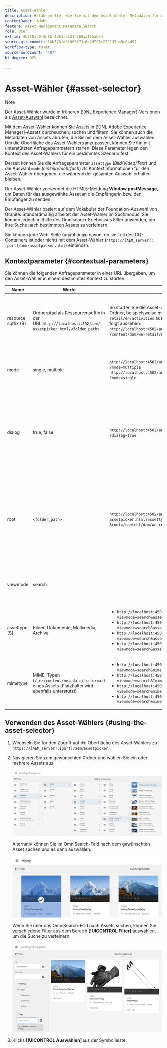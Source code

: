 ```yaml
---
title: Asset-Wähler
description: Erfahren Sie, wie Sie mit dem Asset-Wähler Metadaten für Assets in Adobe Experience Manager (AEM) suchen, filtern, durchsuchen und abrufen. Erfahren Sie außerdem mehr über das benutzerdefinierte Anpassen der Oberfläche des Asset-Wählers.
contentOwner: Adobe
feature: Asset Management,Metadata,Search
role: User
exl-id: 4b518ac0-5b8b-4d61-ac31-269aa1f5abe4
source-git-commit: 10b370fd8f855f71c6d7d791c272137bb5e04d97
workflow-type: tm+mt
source-wordcount: '487'
ht-degree: 92%

---
```


# Asset-Wähler {#asset-selector}

>[!NOTE]
>
>Der Asset-Wähler wurde in früheren [!DNL Experience Manager]-Versionen als [Asset-Auswahl](https://helpx.adobe.com/de/experience-manager/6-2/assets/using/asset-picker.html) bezeichnet.

Mit dem Asset-Wähler können Sie Assets in [!DNL Adobe Experience Manager]-Assets durchsuchen, suchen und filtern. Sie können auch die Metadaten von Assets abrufen, die Sie mit dem Asset-Wähler auswählen. Um die Oberfläche des Asset-Wählers anzupassen, können Sie ihn mit unterstützten Anfrageparametern starten. Diese Parameter legen den Kontext des Asset-Wählers für ein bestimmtes Szenario fest.

Derzeit können Sie die Anfrageparameter `assettype` (*Bild/Video/Text*) und die Auswahl `mode` (*einzeln/mehrfach*) als Kontextinformationen für den Asset-Wähler übergeben, die während der gesamten Auswahl erhalten bleiben.

Der Asset-Wähler verwendet die HTML5-Meldung **Window.postMessage**, um Daten für das ausgewählte Asset an die Empfängerin bzw. den Empfänger zu senden.

Der Asset-Wähler basiert auf dem Vokabular der Foundation-Auswahl von Granite. Standardmäßig arbeitet der Asset-Wähler im Suchmodus. Sie können jedoch mithilfe des Omnisearch-Erlebnisses Filter anwenden, um Ihre Suche nach bestimmten Assets zu verfeinern.

Sie können jede Web-Seite (unabhängig davon, ob sie Teil des CQ-Containers ist oder nicht) mit dem Asset-Wähler (`https://[AEM_server]:[port]/aem/assetpicker.html`) einbinden.

## Kontextparameter {#contextual-parameters}

Sie können die folgenden Anfrageparameter in einer URL übergeben, um den Asset-Wähler in einem bestimmten Kontext zu starten:

| Name | Werte | Beispiel | Zweck |
|---|---|---|---|
| resource suffix (B) | Ordnerpfad als Ressourcensuffix in der URL:`http://localhost:4502/aem/`<br>`assetpicker.html/<folder_path>` | So starten Sie die Asset-Auswahl mit einem bestimmten Ordner, beispielsweise mit dem Ordner `/content/dam/we-retail/en/activities` ausgewählt ist, sollte die URL wie folgt aussehen: `http://localhost:4502/aem/assetpicker.html`<br>`/content/dam/we-retail/en/activities?assettype=images` | Wenn beim Starten des Asset-Wählers ein bestimmter Ordner ausgewählt sein soll, können Sie ihn als Ressourcensuffix übergeben. |
| mode | single, multiple | `http://localhost:4502/aem/assetpicker.html`<br>`?mode=multiple` <br> `http://localhost:4502/aem/assetpicker.html`<br>`?mode=single` | Im Modus „multiple“ können Sie mit dem Asset-Wähler mehrere Assets gleichzeitig auswählen. |
| dialog | true, false | `http://localhost:4502/aem/assetpicker.html`<br>`?dialog=true` | Verwenden Sie diese Parameter, um den Asset-Wähler als Granite-Dialogfeld zu öffnen. Diese Option ist nur relevant, wenn Sie den Asset-Wähler per Granite-Pfadfeld starten und als pickerSrc-URL konfigurieren. |
| root | `<folder_path>` | `http://localhost:4502/aem/`<br>`assetpicker.html?assettype=images`<br>`&root=/content/dam/we-retail/en/activities` | Verwenden Sie diese Option, um den Stammordner für den Asset-Wähler anzugeben. In diesem Fall können Sie mit dem Asset-Wähler nur untergeordnete Assets (direkt/indirekt) unter dem Stammordner auswählen. |
| viewmode | search |  | Um den Asset-Wähler im Suchmodus mit den Parametern „assettype“ und „mimetype“ zu starten. |
| assettype (S) | Bilder, Dokumente, Multimedia, Archive | <ul><li>`http://localhost:4502/aem/assetpicker.html?viewmode=search&assettype=images`</li> <li>`http://localhost:4502/aem/assetpicker.html?viewmode=search&assettype=documents`</li> <li>`http://localhost:4502/aem/assetpicker.html?viewmode=search&assettype=multimedia`</li> <li>`http://localhost:4502/aem/assetpicker.html?viewmode=search&assettype=archives`</li> | Verwenden Sie diese Option, um Asset-Typen auf der Grundlage des übergebenen Wertes zu filtern. |
| mimetype | MIME-Typen (`/jcr:content/metadata/dc:format`) eines Assets (Platzhalter wird ebenfalls unterstützt) | <ul><li>`http://localhost:4502/aem/assetpicker.html?viewmode=search&mimetype=image/png`</li>  <li>`http://localhost:4502/aem/assetpicker.html?viewmode=search&?mimetype=*png`</li>  <li>`http://localhost:4502/aem/assetpicker.html?viewmode=search&mimetype=*presentation`</li>  <li>`http://localhost:4502/aem/assetpicker?viewmode=search&mimetype=*presentation&mimetype=*png`</li></ul> | Verwenden Sie diese Option zum Filtern von Assets anhand von MIME-Typen |

## Verwenden des Asset-Wählers {#using-the-asset-selector}

1. Wechseln Sie für den Zugriff auf die Oberfläche des Asset-Wählers zu `https://[AEM_server]:[port]/aem/assetpicker`.
1. Navigieren Sie zum gewünschten Ordner und wählen Sie ein oder mehrere Assets aus.

   ![chlimage_1-441](assets/chlimage_1-441.png)

   Alternativ können Sie im OmniSearch-Feld nach dem gewünschten Asset suchen und es dann auswählen.

   ![chlimage_1-442](assets/chlimage_1-442.png)

   Wenn Sie über das OmniSearch-Feld nach Assets suchen, können Sie verschiedene Filter aus dem Bereich **[!UICONTROL Filter]** auswählen, um die Suche zu verfeinern.

   ![chlimage_1-443](assets/chlimage_1-443.png)

1. Klicks **[!UICONTROL Auswählen]** aus der Symbolleiste.
